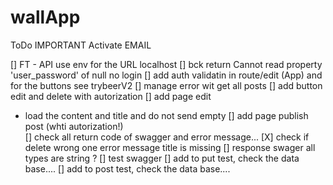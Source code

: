 # wallApp
ToDo
 IMPORTANT Activate EMAIL

[] FT - API use env for the URL localhost
[] bck return Cannot read property 'user_password' of null no login 
[] add auth validatin in route/edit (App) and for the buttons see trybeerV2
[] manage error wit get all posts
[] add button edit and delete with autorization
[] add page edit 
  * load the content and title and do not send empty
[] add page publish post (whti autorization!)  
[] check all return code of swagger and error message...
[X] check if delete wrong one error message title is missing
[] response swager all types are string ?
[] test swagger
[] add to put test, check the data base....
[] add to post test, check the data base....

